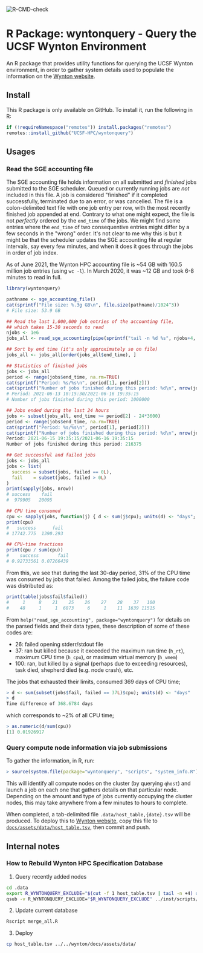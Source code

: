 ![R-CMD-check](https://github.com/ucsf-wynton/wyntonquery/workflows/R-CMD-check/badge.svg)


# R Package: wyntonquery - Query the UCSF Wynton Environment

An R package that provides utility functions for querying the UCSF Wynton environment, in order to gather system details used to populate the information on the [Wynton website](https://ucsf-hpc.github.io/wynton/about/specs.html).


## Install

This R package is only available on GitHub.  To install it, run the following in R:

```r
if (!requireNamespace("remotes")) install.packages("remotes")
remotes::install_github("UCSF-HPC/wyntonquery")
```




## Usages

### Read the SGE accounting file

The SGE accounting file holds information on all submitted and _finished_ jobs submitted to the SGE scheduler.  Queued or currently running jobs are _not_ included in this file.  A job is considered "finished" if it completed successfully, terminated due to an error, or was cancelled.  The file is a colon-delimited text file with one job entry per row, with the most recently finished job appended at end.  Contrary to what one might expect, the file is not _perfectly_ ordered by the `end_time` of the jobs.  We might find some entries where the `end_time` of two consequentive entries might differ by a few seconds in the "wrong" order.  It's not clear to me why this is but it might be that the scheduler updates the SGE accounting file at regular intervals, say every few minutes, and when it does it goes through the jobs in order of job index.

As of June 2021, the Wynton HPC accounting file is ~54 GB with 160.5 million job entries (using `wc -l`).  In March 2020, it was ~12 GB and took 6-8 minutes to read in full.

```r
library(wyntonquery)

pathname <- sge_accounting_file()
cat(sprintf("File size: %.3g GB\n", file.size(pathname)/1024^3))
# File size: 53.9 GB

## Read the last 1,000,000 job entries of the accounting file,
## which takes 15-30 seconds to read
njobs <- 1e6
jobs_all <- read_sge_accounting(pipe(sprintf("tail -n %d %s", njobs+4, shQuote(pathname))))

## Sort by end time (it's only approximately so on file)
jobs_all <- jobs_all[order(jobs_all$end_time), ]

## Statistics of finished jobs
jobs <- jobs_all
period <- range(jobs$end_time, na.rm=TRUE)
cat(sprintf("Period: %s/%s\n", period[1], period[2]))
cat(sprintf("Number of jobs finished during this period: %d\n", nrow(jobs)))
# Period: 2021-06-13 18:15:30/2021-06-16 19:35:15
# Number of jobs finished during this period: 1000000

## Jobs ended during the last 24 hours
jobs <- subset(jobs_all, end_time >= period[2] - 24*3600)
period <- range(jobs$end_time, na.rm=TRUE)
cat(sprintf("Period: %s/%s\n", period[1], period[2]))
cat(sprintf("Number of jobs finished during this period: %d\n", nrow(jobs)))
Period: 2021-06-15 19:35:15/2021-06-16 19:35:15
Number of jobs finished during this period: 216375

## Get successful and failed jobs
jobs <- jobs_all
jobs <- list(
  success = subset(jobs, failed == 0L),
  fail    = subset(jobs, failed > 0L)
)
print(sapply(jobs, nrow))
# success    fail 
#  979905   20095

## CPU time consumed
cpu <- sapply(jobs, function(j) { d <- sum(j$cpu); units(d) <- "days"; d })
print(cpu)
#   success      fail 
# 17742.775  1390.293

## CPU-time fractions
print(cpu / sum(cpu))
#    success       fail 
# 0.92733561 0.07266439
```

From this, we see that during the last 30-day period, 31% of the CPU time was consumed by jobs that failed.  Among the failed jobs, the failure code was distributed as:

```r
print(table(jobs$fail$failed))
#     1     8    21    25    26    27    28    37   100 
#    48     1     1  6873     6     1    11  1639 11515 
```

From `help("read_sge_accounting", package="wyntonquery")` for details on the parsed fields and their data types, these description of some of these codes are:

 *  26: failed opening stderr/stdout file
 *  37: ran but killed because it exceeded the maximum run time (`h_rt`), maximum CPU time (`h_cpu`), or maximum virtual memory (`h_vmem`)
 * 100: ran, but killed by a signal (perhaps due to exceeding resources), task died, shepherd died (e.g. node crash), etc.

The jobs that exhausted their limits, consumed 369 days of CPU time;

```r
> d <- sum(subset(jobs$fail, failed == 37L)$cpu); units(d) <- "days"
> d
Time difference of 368.6784 days
```

which corresponds to ~2% of all CPU time;

```r
> as.numeric(d/sum(cpu))
[1] 0.01926917
```



### Query compute node information via job submissions

To gather the information, in R, run:

```r
> source(system.file(package="wyntonquery", "scripts", "system_info.R"), echo = TRUE)
```

This will identify all compute nodes on the cluster (by querying `qhost`) and launch a job on each one that gathers details on that particular node.  Depending on the amount and type of jobs currently occupying the cluster nodes, this may take anywhere from a few minutes to hours to complete.

When completed, a tab-delimited file `.data/host_table,{date}.tsv` will be produced.  To deploy this to [Wynton website](https://ucsf-hpc.github.io/wynton/about/specs.html), copy this file to [`docs/assets/data/host_table.tsv`](https://github.com/UCSF-HPC/wynton/blob/master/docs/assets/data/host_table.tsv), then commit and push.


## Internal notes

### How to Rebuild Wynton HPC Specification Database

1. Query recently added nodes

```sh
cd .data
export R_WYNTONQUERY_EXCLUDE="$(cut -f 1 host_table.tsv | tail -n +4) qb3-hmid1"
qsub -v R_WYNTONQUERY_EXCLUDE="$R_WYNTONQUERY_EXCLUDE" ../inst/scripts/system_info.sge
```

2. Update current database
```sh
Rscript merge_all.R
```

3. Deploy
```sh
cp host_table.tsv ../../wynton/docs/assets/data/
```
